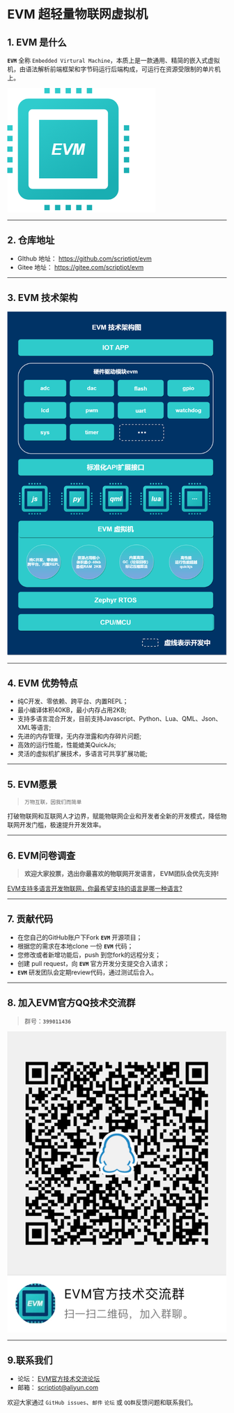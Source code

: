 # EVM 超轻量物联网虚拟机

##  1.  EVM 是什么

 **`EVM`** 全称 `Embedded Virtural Machine`，本质上是一款通用、精简的嵌入式虚拟机，由语法解析前端框架和字节码运行后端构成，可运行在资源受限制的单片机上。


![evm](./zh-cn/image/logo.png)

---

## 2. 仓库地址

 + GIthub 地址： https://github.com/scriptiot/evm
 + Gitee  地址： https://gitee.com/scriptiot/evm

---

## 3. EVM 技术架构

![evm](./zh-cn/image/evm.png)

---

## 4. EVM 优势特点

+ 纯C开发、零依赖、跨平台、内置REPL；
+ 最小编译体积40KB，最小内存占用2KB;
+ 支持多语言混合开发，目前支持Javascript、Python、Lua、QML、Json、XML等语言;
+ 先进的内存管理，无内存泄露和内存碎片问题;
+ 高效的运行性能，性能媲美QuickJs;
+ 灵活的虚拟机扩展技术，多语言可共享扩展功能;

---

## 5. EVM愿景

> `万物互联，因我们而简单`

打破物联网和互联网人才边界，赋能物联网企业和开发者全新的开发模式，降低物联网开发门槛，极速提升开发效率。

---

## 6. EVM问卷调查


> **欢迎大家投票，选出你最喜欢的物联网开发语言， EVM团队会优先支持!**

[EVM支持多语言开发物联网，你最希望支持的语言是哪一种语言?](https://www.wenjuan.com/s/Qre6Vf/)

---

## 7. 贡献代码

+ 在您自己的GitHub账户下Fork **`EVM`** 开源项目；
+ 根据您的需求在本地clone 一份 **`EVM`** 代码；
+ 您修改或者新增功能后，push 到您fork的远程分支；
+ 创建 pull request，向 **`EVM`** 官方开发分支提交合入请求；
+ **`EVM`** 研发团队会定期review代码，通过测试后合入。

---

## 8. 加入EVM官方QQ技术交流群


> 群号：**`399011436`**

![evm](./zh-cn/image/QQ.jpg)

---

## 9.联系我们

+ 论坛： [EVM官方技术交流论坛](http://47.105.117.50/discuzx/upload/)
+ 邮箱： scriptiot@aliyun.com

欢迎大家通过 `GitHub issues`、`邮件` `论坛` 或 `QQ群`反馈问题和联系我们。
